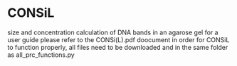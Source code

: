 # CONSiL
size and concentration calculation of DNA bands in an agarose gel 
for a user guide please refer to the CONSi(L).pdf doocument
in order for CONSiL to function properly, all files need to be downloaded and in the same folder as all_prc_functions.py
